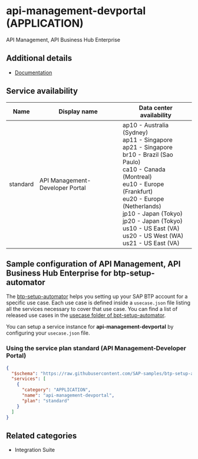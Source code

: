 # api-management-devportal (APPLICATION)

API Management, API Business Hub Enterprise

## Additional details

- [Documentation](https://help.sap.com/viewer/product/SAP_CLOUD_PLATFORM_API_MANAGEMENT)

## Service availability

| Name | Display name | Data center availability  |
|------|----------------|---------------------------|
|  standard  |  API Management-Developer Portal  | ap10 - Australia (Sydney)<br> ap11 - Singapore<br> ap21 - Singapore<br> br10 - Brazil (Sao Paulo)<br> ca10 - Canada (Montreal)<br> eu10 - Europe (Frankfurt)<br> eu20 - Europe (Netherlands)<br> jp10 - Japan (Tokyo)<br> jp20 - Japan (Tokyo)<br> us10 - US East (VA)<br> us20 - US West (WA)<br> us21 - US East (VA)  |

## Sample configuration of **API Management, API Business Hub Enterprise** for btp-setup-automator

The [btp-setup-automator](https://github.com/SAP-samples/btp-setup-automator) helps you setting up your SAP BTP account for a specific use case. Each use case is defined inside a `usecase.json` file listing all the services necessary to cover that use case. You can find a list of released use cases in the [usecase folder of bpt-setup-automator](https://github.com/SAP-samples/btp-setup-automator/tree/main/usecases).

You can setup a service instance for **api-management-devportal** by configuring your `usecase.json` file.

### Using the service plan **standard** (API Management-Developer Portal)

```json
{
  "$schema": "https://raw.githubusercontent.com/SAP-samples/btp-setup-automator/main/libs/btpsa-usecase.json",
  "services": [
    {
      "category": "APPLICATION",
      "name": "api-management-devportal",
      "plan": "standard"      
    }
  ]
}
```

## Related categories

- Integration Suite